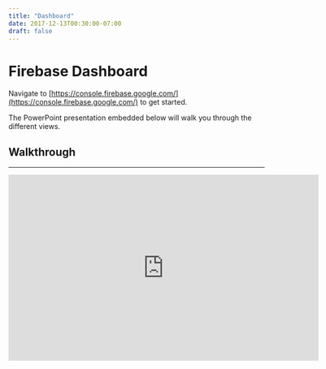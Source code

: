 ```yaml
---
title: "Dashboard"
date: 2017-12-13T00:30:00-07:00
draft: false
---
```


# Firebase Dashboard

Navigate to [https://console.firebase.google.com/](https://console.firebase.google.com/) 
to get started.

The PowerPoint presentation embedded below will walk you through the different views.

## Walkthrough
---
<iframe src='https://onedrive.live.com/embed?cid=1C6A52C1149232AB&resid=1C6A52C1149232AB%21515&authkey=AMRGfAf0AwGipNo&em=2&wdAr=1.7777777777777777' width='610px' height='367px' frameborder='0'></iframe>